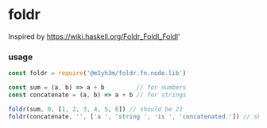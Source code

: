# foldr

Inspired by https://wiki.haskell.org/Foldr_Foldl_Foldl'

### usage

```javascript
const foldr = require('@m1yh3m/foldr.fn.node.lib')

const sum = (a, b) => a + b         // for numbers
const concatenate = (a, b) => a + b // for strings

foldr(sum, 0, [1, 2, 3, 4, 5, 6]) // should be 21
foldr(concatenate, '', ['a ', 'string ', 'is ', 'concatenated.']) // should be 'a string is concatenated.'

```
